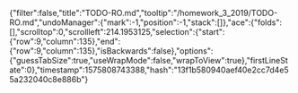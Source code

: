 {"filter":false,"title":"TODO-RO.md","tooltip":"/homework_3_2019/TODO-RO.md","undoManager":{"mark":-1,"position":-1,"stack":[]},"ace":{"folds":[],"scrolltop":0,"scrollleft":214.1953125,"selection":{"start":{"row":9,"column":135},"end":{"row":9,"column":135},"isBackwards":false},"options":{"guessTabSize":true,"useWrapMode":false,"wrapToView":true},"firstLineState":0},"timestamp":1575808743388,"hash":"13f1b580940aef40e2cc7d4e55a232040c8e886b"}